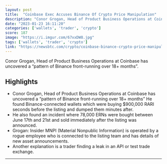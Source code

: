 ```yaml
---
layout: post
title:  "Coinbase Exec Accuses Binance Of Crypto Price Manipulation"
description: "Conor Grogan, Head of Product Business Operations at Coinbase has uncovered a “pattern of Binance front-running over 18+ months”."
date: "2023-01-23 16:11:20"
categories: ['wallets', 'trader', 'crypto']
score: 187
image: "https://i.imgur.com/67xxDW8.jpg"
tags: ['wallets', 'trader', 'crypto']
link: "https://newsbtc.com/crypto/coinbase-binance-crypto-price-manipulation/"
---
```


Conor Grogan, Head of Product Business Operations at Coinbase has uncovered a “pattern of Binance front-running over 18+ months”.

## Highlights

- Conor Grogan, Head of Product Business Operations at Coinbase has uncovered a “pattern of Binance front-running over 18+ months” He found Binance-connected wallets which were buying $900,000 RARI seconds before the listing and dumped them minutes after.
- He also found an incident where 78,000 ERNs were bought between June 17th and 21st and sold immediately after the listing was announced.
- Grogan: Insider MNPI (Material Nonpublic Information) is operated by a rogue employee who is connected to the listing team and has details of new asset announcements.
- Another explanation is a trader finding a leak in an API or test trade exchange.

---
